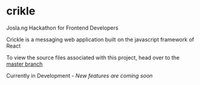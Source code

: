 # crikle
Josla.ng Hackathon for Frontend Developers

Crickle is a messaging web application built on the javascript framework of React

To view the source files associated with this project, head over to the [master branch](https://github.com/zemarr/crikle/tree/master)

Currently in Development - 
_New features are coming soon_
